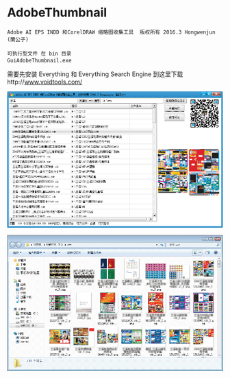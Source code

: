 # AdobeThumbnail
    Adobe AI EPS INDD 和CorelDRAW 缩略图收集工具  版权所有 2016.3 Hongwenjun (蘭公子)

    可执行型文件 在 bin 目录
    GuiAdobeThumbnail.exe

需要先安装   Everything  和   Everything Search Engine    到这里下载http://www.voidtools.com/

![界面图](https://github.com/hongwenjun/AdobeThumbnail/raw/master/img/app1.png)

![提取多个到文件夹](https://github.com/hongwenjun/AdobeThumbnail/raw/master/img/app2.png)
